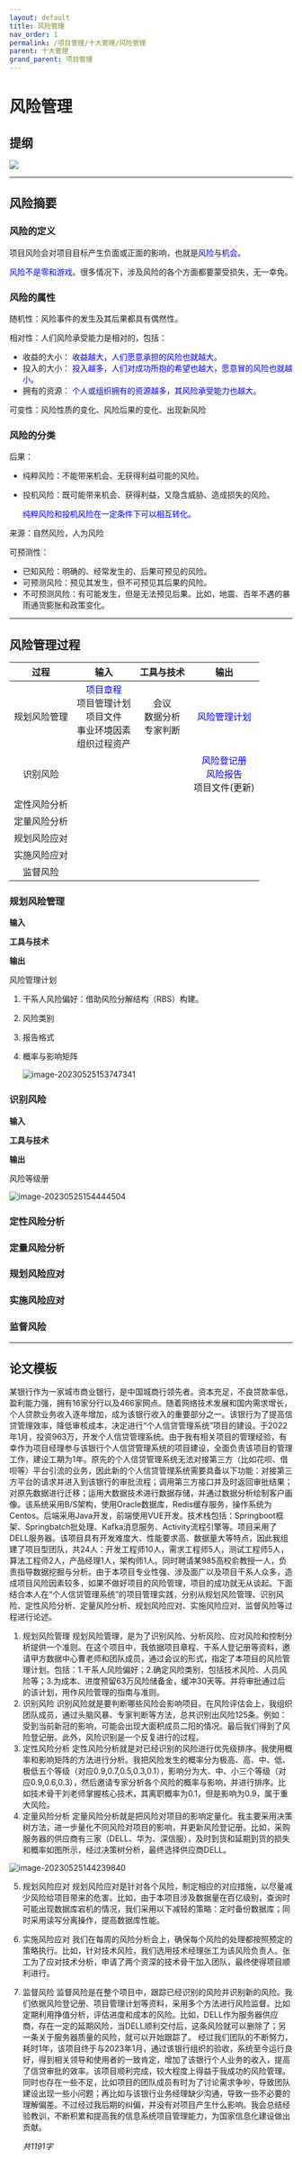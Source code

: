 ```yaml
---
layout: default
title: 风险管理
nav_order: 1
permalink: /项目管理/十大管理/风险管理
parent: 十大管理
grand_parent: 项目管理
---
```


# 风险管理

## 提纲

![](http://img.chenpoop.top/image/202305251505190.png)

------

## 风险摘要

### 风险的定义

​	项目风险会对项目目标产生负面或正面的影响，也就是<font color=blue>风险</font>与<font color=blue>机会</font>。

​	<font color=blue>风险不是零和游戏</font>。很多情况下，涉及风险的各个方面都要蒙受损失，无一幸免。

### 风险的属性

随机性：风险事件的发生及其后果都具有偶然性。

相对性：人们风险承受能力是相对的，包括：

- 收益的大小：	<font color=blue>收益越大，人们愿意承担的风险也就越大</font>。
- 投入的大小：	<font color=blue>投入越多，人们对成功所抱的希望也越大，愿意冒的风险也就越小</font>。
- 拥有的资源：	<font color=blue>个人或组织拥有的资源越多，其风险承受能力也越大</font>。

可变性：风险性质的变化、风险后果的变化、出现新风险

### 风险的分类

后果：

- 纯粹风险：不能带来机会、无获得利益可能的风险。

- 投机风险：既可能带来机会、获得利益，又隐含威胁、造成损失的风险。

  <font color=blue>纯粹风险和投机风险在一定条件下可以相互转化。</font>

来源：自然风险，人为风险

可预测性：

- 已知风险：明确的、经常发生的、后果可预见的风险。
- 可预测风险：预见其发生，但不可预见其后果的风险。
- 不可预测风险：有可能发生，但是无法预见后果。比如，地震、百年不遇的暴雨通货膨胀和政策变化。



------



## 风险管理过程

|     过程     |                             输入                             |            工具与技术            |                             输出                             |
| :----------: | :----------------------------------------------------------: | :------------------------------: | :----------------------------------------------------------: |
| 规划风险管理 | <font color=blue>项目章程</font><br />项目管理计划<br />项目文件<br />事业环境因素<br />组织过程资产<br /> | 会议<br />数据分析<br />专家判断 |             <font color=blue>风险管理计划</font>             |
|   识别风险   |                                                              |                                  | <font color=blue>风险登记册</font>**<br />**<font color=blue>风险报告</font><br />项目文件(更新) |
| 定性风险分析 |                                                              |                                  |                                                              |
| 定量风险分析 |                                                              |                                  |                                                              |
| 规划风险应对 |                                                              |                                  |                                                              |
| 实施风险应对 |                                                              |                                  |                                                              |
|   监督风险   |                                                              |                                  |                                                              |



### 规划风险管理

**输入**

**工具与技术**

**输出**

风险管理计划

1. 干系人风险偏好：借助风险分解结构（RBS）构建。
2. 风险类别
3. 报告格式
4. 概率与影响矩阵
   
   ![image-20230525153747341](http://img.chenpoop.top/image/202305251537419.png)



### 识别风险

**输入**

**工具与技术**

**输出**

风险等级册

![image-20230525154444504](http://img.chenpoop.top/image/202305251544623.png)

### 定性风险分析

### 定量风险分析

### 规划风险应对

### 实施风险应对

### 监督风险

------



## 论文模板

​	某银行作为一家城市商业银行，是中国城商行领先者。资本充足，不良贷款率低，盈利能力强，拥有16家分行以及466家网点。随着网络技术发展和国内需求增长，个人贷款业务收入逐年增加，成为该银行收入的重要部分之一。该银行为了提高信贷管理效率，降低审核成本，决定进行“个人信贷管理系统”项目的建设。于2022年1月，投资963万，开发个人信贷管理系统。由于我有相关项目的管理经验，有幸作为项目经理参与该银行个人信贷管理系统的项目建设，全面负责该项目的管理工作，建设工期为1年。原先的个人信贷管理系统无法对接第三方（比如花呗、借呗等）平台引流的业务，因此新的个人信贷管理系统需要具备以下功能：对接第三方平台的请求并进入到该银行的审批流程；调用第三方接口并及时返回审批结果；对原先数据进行迁移；运用大数据技术进行数据存储，并通过数据分析绘制客户画像。
​	该系统采用B/S架构，使用Oracle数据库，Redis缓存服务，操作系统为Centos。后端采用Java开发，前端使用VUE开发。技术栈包括：Springboot框架、Springbatch批处理、Kafka消息服务、Activity流程引擎等。项目采用了DELL服务器。该项目具有开发难度大、性能要求高、数据量大等特点，因此我组建了项目型团队，共24人：开发工程师10人，需求工程师5人，测试工程师5人，算法工程师2人，产品经理1人，架构师1人。同时聘请某985高校俞教授一人，负责指导数据挖掘与分析。
​	由于本项目专业性强、涉及面广以及项目干系人众多，造成项目风险因素较多，如果不做好项目的风险管理，项目的成功就无从谈起。下面结合本人在“个人信贷管理系统”的项目管理实践，分别从规划风险管理、识别风险、定性风险分析、定量风险分析、规划风险应对、实施风险应对、监督风险等过程进行论述。

1.	规划风险管理
	规划风险管理，是为了识别风险、分析风险、应对风险和控制分析提供一个准则。在这个项目中，我依据项目章程、干系人登记册等资料，邀请甲方数据中心曹老师和团队成员，通过会议的形式，指定了本项目的风险管理计划。包括：1.干系人风险偏好；2.确定风险类别，包括技术风险、人员风险等；3.为成本、进度预留63万风险储备金，缓冲30天等。并将审批通过后的该计划，用作风险管理的指南与准则。
2.	识别风险
	识别风险就是要判断哪些风险会影响项目。在风险评估会上，我组织团队成员，通过头脑风暴、专家判断等方法，总共识别出风险125条。例如：受到当前新冠的影响，可能会出现大面积成员二阳的情况。最后我们得到了风险登记册。此外，风险识别是一个反复进行的过程。
3.	定性风险分析
	定性风险分析就是对已经识别的风险进行优先级排序。我使用概率和影响矩阵的方法进行分析。我把风险发生的概率分为极高、高、中、低、极低五个等级（对应0.9,0.7,0.5,0.3,0.1），影响分为大、中、小三个等级（对应0.9,0.6,0.3），然后邀请专家分析各个风险的概率与影响，并进行排序。比如技术骨干刘老师掌握核心技术，其离职概率为0.1，但是影响为0.9，属于重大风险。
4.	定量风险分析
	定量风险分析就是把风险对项目的影响定量化。我主要采用决策树方法，进一步量化不同风险对项目的影响，并更新风险登记册。比如，采购服务器的供应商有三家（DELL、华为、深信服），及时到货和延期到货的损失和概率如图所示，经过决策树分析，最终选择供应商DELL。

![image-20230525144239840](http://img.chenpoop.top/image/202305251442930.png)

5.	规划风险应对
	规划风险应对是针对各个风险，制定相应的对应措施，以尽量减少风险给项目带来的危害。比如，由于本项目涉及数据量在百亿级别，查询时可能出现数据库宕机的情况，我们采用以下减轻的策略：定时备份数据库；同时采用读写分离操作，提高数据库性能。
	
6.	实施风险应对
	我们在每周的风险分析会上，确保每个风险的处理都按照预定的策略执行。比如，针对技术风险，我们选用技术经理张工为该风险负责人。张工为了应对技术分析，申请了两个资深的技术骨干加入团队，最终使得项目顺利进行。
	
7.	监督风险
	监督风险是在整个项目中，跟踪已经识别的风险并识别新的风险。我们依据风险登记册、项目管理计划等资料，采用多个方法进行风险监督。比如定期利用挣值分析，评估进度和成本的风险。比如，DELL作为服务器供应商，存在一定的延期风险，当DELL顺利交付后，这条风险就可以删除了；另一条关于服务器质量的风险，就可以开始跟踪了。
	经过我们团队的不断努力，耗时1年，该项目终于与2023年1月，通过该银行组织的验收，系统至今运行良好，得到相关领导和使用者的一致肯定，增加了该银行个人业务的收入，提高了信贷审批的效率。该项目顺利完成，较大程度上得益于我成功的风险管理。同时也存在一些不足，比如项目的团队成员有时为了讨论需求争吵，导致团队建设出现一些小问题；再比如与该银行业务经理缺少沟通，导致一些不必要的理解偏差。不过经过我后期的纠偏，并没有对项目产生什么影响。我会总结经验教训，不断积累和提高我的信息系统项目管理能力，为国家信息化建设做出贡献。
	
	*共1191字*